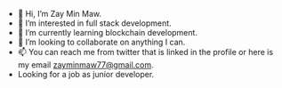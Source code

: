 - 👋 Hi, I’m Zay Min Maw.
- 👀 I’m interested in full stack development.
- 🌱 I’m currently learning blockchain development.
- 💞️ I’m looking to collaborate on anything I can.
- 📫 You can reach me from twitter that is linked in the profile or here is my email zayminmaw77@gmail.com.
- Looking for a job as junior developer.

<!---
zay467/zay467 is a ✨ special ✨ repository because its `README.md` (this file) appears on your GitHub profile.
You can click the Preview link to take a look at your changes.
--->
